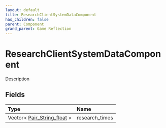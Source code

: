 ```yaml
---
layout: default
title: ResearchClientSystemDataComponent
has_children: false
parent: Component
grand_parent: Game Reflection
---
```

# ResearchClientSystemDataComponent
Description 

## Fields
| Type | Name |
|:-------------|:--------------|
| Vector< [Pair_String_float](/game-reflection/classes/pair__string_float.md) > | research_times |
